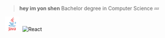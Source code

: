 > **hey im yon shen**
> Bachelor degree in Computer Science
> :zzz: 
>
> 
<div>
  <img src="https://github.com/devicons/devicon/blob/master/icons/java/java-original-wordmark.svg" title="Java" alt="Java" width="40" height="40"/>&nbsp;
  <img src="https://www.google.com/url?sa=i&url=https%3A%2F%2Fwww.pngwing.com%2Fen%2Ffree-png-nwvsu&psig=AOvVaw3U2CtDTOqUZv-2b7Z4nZ7r&ust=1719488100790000&source=images&cd=vfe&opi=89978449&ved=0CBEQjRxqFwoTCIDO772W-YYDFQAAAAAdAAAAABAE" title="React" alt="React" width="40" height="40"/>&nbsp;
</div>
